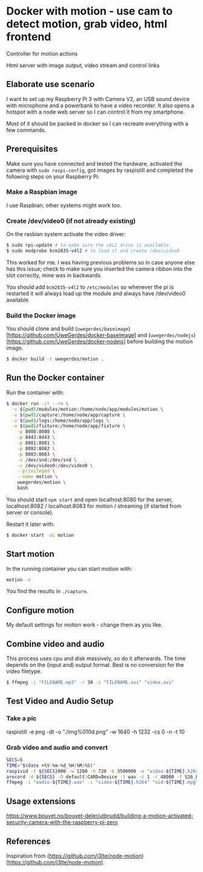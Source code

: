 # Docker with motion - use cam to detect motion, grab video, html frontend

Controller for motion actions

Html server with image output, video stream and control links

## Elaborate use scenario

I want to set up my Raspberry Pi 3 with Camera V2, an USB sound device with microphone and a powerbank to have a video recorder. It also opens a hotspot with a node web server so I can control it from my smartphone.

Most of it should be packed in docker so I can recreate everything with a few commands.

## Prerequisites

Make sure you have connected and tested the hardware, activated the camera with `sudo raspi-config`, got images by raspistill and completed the following steps on your Raspberry Pi:

### Make a Raspbian image

I use Raspbian, other systems might work too.

### Create /dev/video0 (if not already existing)

On the rasbian system activate the video driver:

```bash
$ sudo rpi-update # to make sure the v4L2 drive is available.
$ sudo modprobe bcm2835-v4l2 # to load it and create /dev/video0
```

This worked for me. I was having previous problems so in case anyone else has this issue; check to make sure you inserted the camera ribbon into the slot correctly, mine was in backwards.

You should add `bcm2835-v4l2` to `/etc/modules` so whenever the pi is restarted it will always load up the module and always have /dev/video0 available.

### Build the Docker image

You should clone and build (`uwegerdes/baseimage`)[https://github.com/UweGerdes/docker-baseimage] and (`uwegerdes/nodejs`)[https://github.com/UweGerdes/docker-nodejs] before building the motion image.

```bash
$ docker build -t uwegerdes/motion .
```

## Run the Docker container

Run the container with:

```bash
$ docker run -it --rm \
  -v $(pwd)/modules/motion:/home/node/app/modules/motion \
  -v $(pwd)/capture:/home/node/app/capture \
  -v $(pwd)/logs:/home/node/app/logs \
  -v $(pwd)/fixture:/home/node/app/fixture \
	-p 8080:8080 \
	-p 8443:8443 \
	-p 8081:8081 \
	-p 8082:8082 \
	-p 8083:8083 \
	-v /dev/snd:/dev/snd \
	-v /dev/video0:/dev/video0 \
	--privileged \
	--name motion \
	uwegerdes/motion \
	bash
```

You should start `npm start` and open localhost:8080 for the server, localhost:8082 / localhost:8083 for motion / streaming (if started from server or console).

Restart it later with:

```bash
$ docker start -ai motion
```

## Start motion

In the running container you can start motion with:

```bash
motion -n
```

You find the results in `./capture`.

## Configure motion

My default settings for motion work - change them as you like.

## Combine video and audio

This process uses cpu and disk massively, so do it afterwards. The time depends on the (input and) output format. Best is no conversion for the video filetype.

```bash
$ ffmpeg -i "FILENAME.mp3" -r 30 -i "FILENAME.avi" "video.avi"
```

## Test Video and Audio Setup

### Take a pic

raspistill -e png -dt -o "./img%010d.png" -w 1640 -h 1232 -cs 0 -n -t 10

### Grab video and audio and convert

```bash
SECS=5
TIME="$(date +%Y-%m-%d_%H:%M:%S)"
raspivid -t ${SECS}000 -w 1280 -h 720 -b 3500000 -o "video-${TIME}.h264" &
arecord -d ${SECS} -D default:CARD=Device -t wav -c 1 -r 48000 -f S16_LE "audio-${TIME}.wav"
ffmpeg -i "audio-${TIME}.wav" -i "video-${TIME}.h264" "vid-${TIME}.mpg"
```

## Usage extensions

https://www.bouvet.no/bouvet-deler/utbrudd/building-a-motion-activated-security-camera-with-the-raspberry-pi-zero

## References

Inspiration from (https://github.com/j3lte/node-motion)[https://github.com/j3lte/node-motion].
